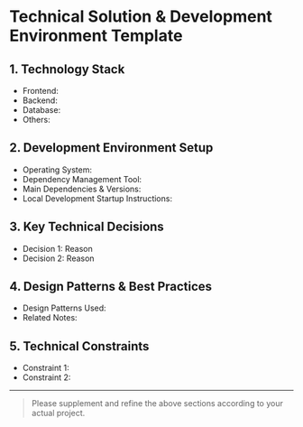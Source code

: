 # Technical Solution & Development Environment Template

## 1. Technology Stack
- Frontend:
- Backend:
- Database:
- Others:

## 2. Development Environment Setup
- Operating System:
- Dependency Management Tool:
- Main Dependencies & Versions:
- Local Development Startup Instructions:

## 3. Key Technical Decisions
- Decision 1: Reason
- Decision 2: Reason

## 4. Design Patterns & Best Practices
- Design Patterns Used:
- Related Notes:

## 5. Technical Constraints
- Constraint 1:
- Constraint 2:

---

> Please supplement and refine the above sections according to your actual project.
